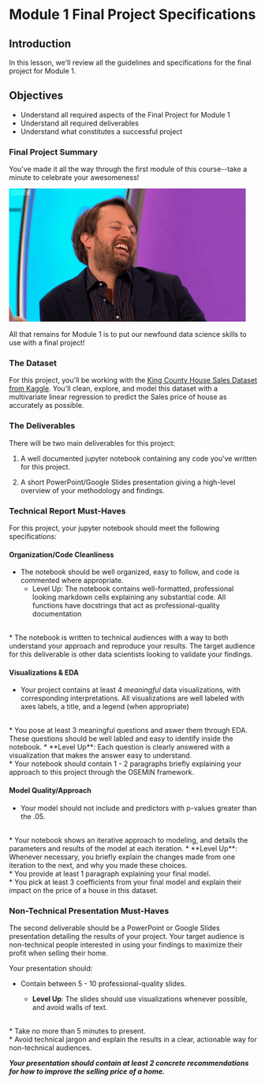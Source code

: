 
# Module 1 Final Project Specifications

## Introduction

In this lesson, we'll review all the guidelines and specifications for the final project for Module 1. 

## Objectives

* Understand all required aspects of the Final Project for Module 1
* Understand all required deliverables
* Understand what constitutes a successful project


### Final Project Summary

You've made it all the way through the first module of this course--take a minute to celebrate your awesomeness! 

<img src='awesome.gif'>

All that remains for Module 1 is to put our newfound data science skills to use with a final project!

### The Dataset

For this project, you'll be working with the [King County House Sales Dataset from Kaggle](https://www.kaggle.com/swathiachath/kc-housesales-data).   You'll clean, explore, and model this dataset with a multivariate linear regression to predict the Sales price of house as accurately as possible. 

### The Deliverables

There will be two main deliverables for this project:

1. A well documented jupyter notebook containing any code you've written for this project.  

2. A short PowerPoint/Google Slides presentation giving a high-level overview of your methodology and findings.

### Technical Report Must-Haves

For this project, your jupyter notebook should meet the following specifications:

#### Organization/Code Cleanliness

* The notebook should be well organized, easy to follow,  and code is commented where appropriate.  
    * Level Up: The notebook contains well-formatted, professional looking markdown cells explaining any substantial code.  All functions have docstrings that act as professional-quality documentation   
<br>
* The notebook is written to technical audiences with a way to both understand your approach and reproduce your results. The target audience for this deliverable is other data scientists looking to validate your findings. 

#### Visualizations & EDA

* Your project contains at least 4 _meaningful_ data visualizations, with corresponding interpretations. All visualizations are well labeled with axes labels, a title, and a legend (when appropriate)  
<br>  
* You pose at least 3 meaningful questions and aswer them through EDA.  These questions should be well labled and easy to identify inside the notebook. 
    * **Level Up**: Each question is clearly answered with a visualization that makes the answer easy to understand.   
<br>      
* Your notebook should contain 1 - 2 paragraphs briefly explaining your approach to this project through the OSEMiN framework. 
    
#### Model Quality/Approach

* Your model should not include and predictors with p-values greater than the .05.  
<br>
* Your notebook shows an iterative approach to modeling, and details the parameters and results of the model at each iteration.  
    * **Level Up**: Whenever necessary, you briefly explain the changes made from one iteration to the next, and why you made these choices.  
<br>     
* You provide at least 1 paragraph explaining your final model.   
<br>  
* You pick at least 3 coefficients from your final model and explain their impact on the price of a house in this dataset.   



### Non-Technical Presentation Must-Haves

The second deliverable should be a PowerPoint or Google Slides presentation detailing the results of your project.  Your target audience is non-technical people interested in using your findings to maximize their profit when selling their home. 

Your presentation should:

* Contain between 5 - 10 professional-quality slides.  

    * **Level Up**: The slides should use visualizations whenever possible, and avoid walls of text. 
<br>  
* Take no more than 5 minutes to present.   
<br>
* Avoid technical jargon and explain the results in a clear, actionable way for non-technical audiences.   

**_Your presentation should contain at least 2 concrete recommendations for how to improve the selling price of a home._**
